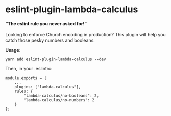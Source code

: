 # eslint-plugin-lambda-calculus
#### “The eslint rule you never asked for!”

Looking to enforce Church encoding in production? This plugin will help you catch those pesky numbers and booleans.

**Usage:**
```
yarn add eslint-plugin-lambda-calculus --dev
```
Then, in your .eslintrc:
```
module.exports = {
    ...
    plugins: ["lambda-calculus"],
    rules: {
        "lambda-calculus/no-booleans": 2,
        "lambda-calculus/no-numbers": 2
    }
};
```
